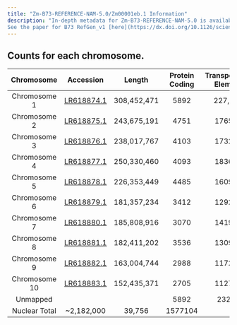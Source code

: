 ```yaml
---
title: "Zm-B73-REFERENCE-NAM-5.0/Zm00001eb.1 Information"
description: "In-depth metadata for Zm-B73-REFERENCE-NAM-5.0 is available [here](https://www.maizegdb.org/genome/assembly/Zm-B73-REFERENCE-NAM-5.0).
See the paper for B73 RefGen_v1 [here](https://dx.doi.org/10.1126/science.1178534), and for Zm-B73-REFERENCE-GRAMENE-4.0 [here](https://dx.doi.org/10.1038/nature22971)."
---
```




## Counts for each chromosome.  



 Chromosome  | Accession | Length     | Protein Coding | Transposable Element |
:------:     | :-------: | :--------: | :------------: | :------------------: |
Chromosome 1 |   [LR618874.1](http://www.ncbi.nlm.nih.gov/nuccore/LR618874.1)| 308,452,471| 5892           |         227,345      |
Chromosome 2 |   [LR618875.1](http://www.ncbi.nlm.nih.gov/nuccore/LR618875.1)| 243,675,191| 4751           | 176504               |
Chromosome 3 |   [LR618876.1](http://www.ncbi.nlm.nih.gov/nuccore/LR618876.1)| 238,017,767| 4103           | 173251               |
Chromosome 4 |   [LR618877.1](http://www.ncbi.nlm.nih.gov/nuccore/LR618877.1)| 250,330,460| 4093           | 183689               |
Chromosome 5 |   [LR618878.1](http://www.ncbi.nlm.nih.gov/nuccore/LR618878.1)| 226,353,449| 4485           | 160922               |
Chromosome 6 |   [LR618879.1](http://www.ncbi.nlm.nih.gov/nuccore/LR618879.1)| 181,357,234| 3412           | 129220               |
Chromosome 7 |   [LR618880.1](http://www.ncbi.nlm.nih.gov/nuccore/LR618880.1)| 185,808,916| 3070           | 141993               |
Chromosome 8 |   [LR618881.1](http://www.ncbi.nlm.nih.gov/nuccore/LR618881.1)| 182,411,202| 3536           | 130992               |
Chromosome 9 |   [LR618882.1](http://www.ncbi.nlm.nih.gov/nuccore/LR618882.1)| 163,004,744| 2988           | 117200               |
Chromosome 10|   [LR618883.1](http://www.ncbi.nlm.nih.gov/nuccore/LR618883.1)| 152,435,371| 2705           | 112766               |
Unmapped     |           |            | 5892           | 23216                |
Nuclear Total|   ~2,182,000| 39,756     | 1577104        |                      |


